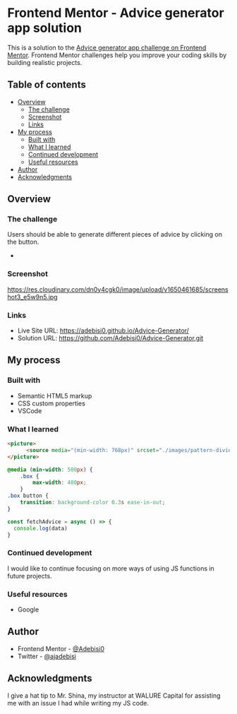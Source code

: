 # Frontend Mentor - Advice generator app solution

This is a solution to the [Advice generator app challenge on Frontend Mentor](https://www.frontendmentor.io/challenges/advice-generator-app-QdUG-13db). Frontend Mentor challenges help you improve your coding skills by building realistic projects.

## Table of contents

- [Overview](#overview)
  - [The challenge](#the-challenge)
  - [Screenshot](#screenshot)
  - [Links](#links)
- [My process](#my-process)
  - [Built with](#built-with)
  - [What I learned](#what-i-learned)
  - [Continued development](#continued-development)
  - [Useful resources](#useful-resources)
- [Author](#author)
- [Acknowledgments](#acknowledgments)


## Overview

### The challenge

Users should be able to generate different pieces of advice by clicking on the button.

- 

### Screenshot

https://res.cloudinary.com/dn0y4cgk0/image/upload/v1650461685/screenshot3_e5w9n5.jpg

### Links

- Live Site URL: https://adebisi0.github.io/Advice-Generator/
- Solution URL: https://github.com/Adebisi0/Advice-Generator.git

## My process

### Built with

- Semantic HTML5 markup
- CSS custom properties
- VSCode

### What I learned


```html
<picture>
      <source media="(min-width: 768px)" srcset="./images/pattern-divider-desktop.svg">
</picture>

```
```css
@media (min-width: 500px) {
    .box {
        max-width: 480px;
    }
.box button {
    transition: background-color 0.3s ease-in-out;    
}
```
```js
const fetchAdvice = async () => {
  console.log(data)
}
```

### Continued development

I would like to continue focusing on more ways of using JS functions in future projects. 

### Useful resources

- Google

## Author

- Frontend Mentor - [@Adebisi0](https://www.frontendmentor.io/profile/Adebisi0)
- Twitter - [@ajadebisi](https://www.twitter.com/ajadebisi)


## Acknowledgments

I give a hat tip to Mr. Shina, my instructor at WALURE Capital for assisting me with an issue I had while writing my JS code.

